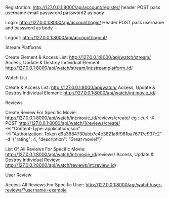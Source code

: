 
Registration: http://127.0.0.1:8000/api/account/register/
header POST pass username email passwrord password2 as body

Login: http://127.0.0.1:8000/api/account/login/
Header POST pass username and password as body 

Logout: http://127.0.0.1:8000/api/account/logout/



Stream Platforms

Create Element & Access List: http://127.0.0.1:8000/api/watch/stream/
Access, Update & Destroy Individual Element: http://127.0.0.1:8000/api/watch/stream/<int:streamplatform_id>/


Watch List

Create & Access List: http://127.0.0.1:8000/api/watch/
Access, Update & Destroy Individual Element: http://127.0.0.1:8000/api/watch/<int:movie_id>/



Reviews

Create Review For Specific Movie: http://127.0.0.1:8000/api/watch/<int:movie_id>/reviews/create/
eg : curl -X POST http://127.0.0.1:8000/api/watch/1/reviews/create/ \
-H "Content-Type: application/json" \
-H "Authorization: Token d9a3884730abb7c4e3821a6f961ba76717e937c2" \
-d '{"rating": 4, "description": "Great movie!"}'


List Of All Reviews For Specific Movie: http://127.0.0.1:8000/api/watch/<int:movie_id>/reviews/
Access, Update & Destroy Individual Review: http://127.0.0.1:8000/api/watch/reviews/<int:review_id>/


User Review

Access All Reviews For Specific User: http://127.0.0.1:8000/api/watch/user-reviews/?username=example
